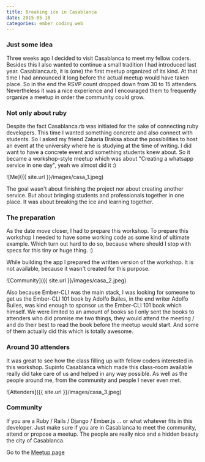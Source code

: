 ```yaml
---
title: Breaking ice in Casablanca
date: 2015-05-18
categories: ember coding web
---
```


### Just some idea
Three weeks ago I decided to visit Casablanca to meet my fellow coders. Besides this I also wanted to continue a small tradition I had introduced last year. Casablanca.rb, it is (one) the first meetup organized of its kind. At that time I had announced it long before the actual meetup would have taken place. So in the end the RSVP count dropped down from 30 to 15 attenders. Nevertheless it was a nice experience and I encouraged them to frequently organize a meetup in order the community could grow.

### Not only about ruby
Despite the fact Casablanca.rb was initiated for the sake of connecting ruby developers. This time I wanted something concrete and also connect with students. So I asked my friend Zakaria Braksa about the possibilities to host an event at the university where he is studying at the time of writing.
I did want to have a concrete event and something students knew about. So it became a workshop-style meetup which was about "Creating a whatsapp service in one day", yeah we almost did it :)

![Me]({{ site.url }}/images/casa_1.jpeg)

The goal wasn't about finishing the project nor about creating another service. But about bringing students and professionals together in one place. It was about breaking the ice and learning together.

### The preparation
As the date move closer, I had to prepare this workshop. To prepare this workshop I needed to have some working code as some kind of ultimate example. Which turn out hard to do so, because where should I stop with specs for this tiny or huge thing. :)

While building the app I prepared the written version of the workshop. It is not available, because it wasn't created for this purpose.

![Community]({{ site.url }}/images/casa_2.jpeg)

Also because Ember-CLI was the main stack, I was looking for someone to get us the Ember-CLI 101 book by Adolfo Builes, in the end writer Adolfo Builes, was kind enough to sponsor us the Ember-CLI 101 book which himself. We were limited to an amount of books so I only sent the books to attenders who did promise me two things, they would attend the meeting / and do their best to read the book before the meetup would start. And some of them actually did this which is totally awesome.

### Around 30 attenders
It was great to see how the class filling up with fellow coders interested in this workshop. Supinfo Casablanca which made this class-room available really did take care of us and helped in any way possible. As well as the people around me, from the community and people I never even met.

![Attenders]({{ site.url }}/images/casa_3.jpeg)

### Community
If you are a Ruby / Rails / Django / Ember.js ... or what whatever fits in this developer. Just make sure if you are in Casablanca to meet the community, attend or propose a meetup. The people are really nice and a hidden beauty the city of Casablanca.

Go to the [Meetup page](http://www.meetup.com/Casablanca-rb/events/222233502/)


